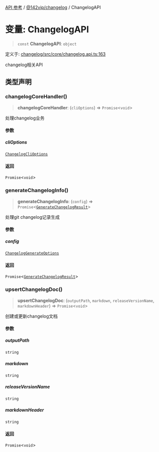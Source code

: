 [API 参考](../../../index.md) / [@142vip/changelog](../index.md) / ChangelogAPI

# 变量: ChangelogAPI

> `const` **ChangelogAPI**: `object`

定义于: [changelog/src/core/changelog.api.ts:163](https://github.com/142vip/core-x/blob/58a4aca72f73ebc92491a458c9b83754486dc296/packages/changelog/src/core/changelog.api.ts#L163)

changelog相关API

## 类型声明

### changelogCoreHandler()

> **changelogCoreHandler**: (`cliOptions`) => `Promise`\<`void`\>

处理changelog业务

#### 参数

##### cliOptions

[`ChangelogCliOptions`](../interfaces/ChangelogCliOptions.md)

#### 返回

`Promise`\<`void`\>

### generateChangelogInfo()

> **generateChangelogInfo**: (`config`) => `Promise`\<[`GenerateChangelogResult`](../interfaces/GenerateChangelogResult.md)\>

处理git changelog记录生成

#### 参数

##### config

[`ChangelogGenerateOptions`](../interfaces/ChangelogGenerateOptions.md)

#### 返回

`Promise`\<[`GenerateChangelogResult`](../interfaces/GenerateChangelogResult.md)\>

### upsertChangelogDoc()

> **upsertChangelogDoc**: (`outputPath`, `markdown`, `releaseVersionName`, `markdownHeader`) => `Promise`\<`void`\>

创建或更新changelog文档

#### 参数

##### outputPath

`string`

##### markdown

`string`

##### releaseVersionName

`string`

##### markdownHeader

`string`

#### 返回

`Promise`\<`void`\>

